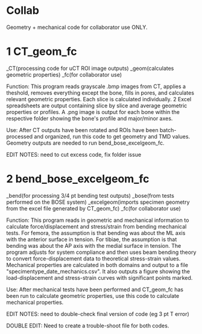 # Collab
Geometry + mechanical code for collaborator use ONLY.

# 1 CT_geom_fc
_CT(processing code for uCT ROI image outputs)
_geom(calculates geometric properties)
_fc(for collaborator use)

  Function: This program reads grayscale .bmp images from CT, applies a theshold,
  removes everything except the bone, fills in pores, and calculates
  relevant geometric properties. Each slice is calculated individually.
  2 Excel spreadsheets are output containing slice by slice and average
  geometric properties or profiles. A .png image is output for each bone
  within the respective folder showing the bone's profile and major/minor
  axes.
  
  Use: After CT outputs have been rotated and ROIs have been batch-processed and 
  organized, run this code to get geometry and TMD values. Geometry outputs are
  needed to run bend_bose_excelgeom_fc.
  
  EDIT NOTES: need to cut excess code, fix folder issue
  
# 2 bend_bose_excelgeom_fc
_bend(for processing 3/4 pt bending test outputs)
_bose(from tests performed on the BOSE system)
_excelgeom(imports specimen geometry from the excel file generated by CT_geom_fc)
_fc(for collaborator use)

  Function: This program reads in geometric and mechanical information to
  calculate force/displacement and stress/strain from bending mechanical tests.
  For femora, the assumption is that bending was about the ML axis with the
  anterior surface in tension. For tibiae, the assumption is that bending was
  about the AP axis with the medial surface in tension. The program adjusts for 
  system compliance and then uses beam bending theory to convert force-displacement 
  data to theoretical stress-strain values.  Mechanical properties are calculated 
  in both domains and output to a file "specimentype_date_mechanics.csv".  It also 
  outputs a figure showing the load-displacement and stress-strain curves with
  significant points marked.
  
  Use: After mechanical tests have been performed and CT_geom_fc has been run to
  calculate geometric properties, use this code to calculate mechanical properties.
  
  EDIT NOTES: need to double-check final version of code (eg 3 pt T error)
  
  DOUBLE EDIT: Need to create a trouble-shoot file for both codes.

